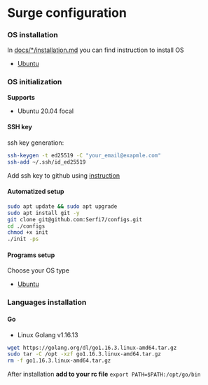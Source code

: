 # Surge configuration

### OS installation

In [docs/*/installation.md](./docs) you can find instruction to install OS
* [Ubuntu](./docs/ubuntu/)

### OS initialization

**Supports**
* Ubuntu 20.04 focal

#### SSH key

ssh key generation:
```bash
ssh-keygen -t ed25519 -C "your_email@exapmle.com"
ssh-add ~/.ssh/id_ed25519
```

Add ssh key to github using [instruction](https://docs.github.com/en/github/authenticating-to-github/adding-a-new-ssh-key-to-your-github-account)

#### Automatized setup

```bash
sudo apt update && sudo apt upgrade
sudo apt install git -y
git clone git@github.com:Serfi7/configs.git
cd ./configs
chmod +x init
./init -ps
```

#### Programs setup

Choose your OS type
* [Ubuntu](./docs/ubuntu/setup.md)

### Languages installation

#### Go

* Linux Golang v1.16.13

```bash
wget https://golang.org/dl/go1.16.3.linux-amd64.tar.gz
sudo tar -C /opt -xzf go1.16.3.linux-amd64.tar.gz
rm -f go1.16.3.linux-amd64.tar.gz
```

After installation **add to your rc file** `export PATH=$PATH:/opt/go/bin`
